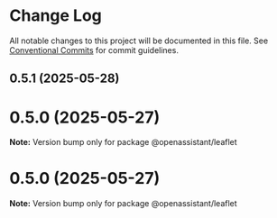 # Change Log

All notable changes to this project will be documented in this file.
See [Conventional Commits](https://conventionalcommits.org) for commit guidelines.

## 0.5.1 (2025-05-28)

# 0.5.0 (2025-05-27)

**Note:** Version bump only for package @openassistant/leaflet

# 0.5.0 (2025-05-27)

**Note:** Version bump only for package @openassistant/leaflet
